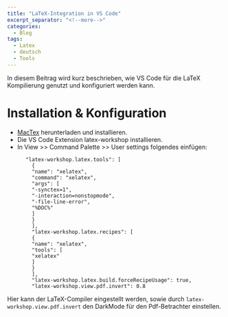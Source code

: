```yaml
---
title: "LaTeX-Integration in VS Code"
excerpt_separator: "<!--more-->"
categories:
  - Blog
tags:
  - Latex
  - deutsch
  - Tools
---
```


In diesem Beitrag wird kurz beschrieben, wie VS Code für die LaTeX Kompilierung genutzt und konfiguriert werden kann.
<!--more-->

# Installation & Konfiguration
- [MacTex](https://tug.org/mactex/downloading.html) herunterladen und installieren.
- Die VS Code Extension latex-workshop installieren.
- In View >> Command Palette >> User settings folgendes einfügen:

```
      "latex-workshop.latex.tools": [
        {
        "name": "xelatex",
        "command": "xelatex",
        "args": [
        "-synctex=1",
        "-interaction=nonstopmode",
        "-file-line-error",
        "%DOC%"
        ]
        }
        ],
        "latex-workshop.latex.recipes": [
        {
        "name": "xelatex",
        "tools": [
        "xelatex"
        ]
        }
        ],
        "latex-workshop.latex.build.forceRecipeUsage": true,
        "latex-workshop.view.pdf.invert": 0.8
```
Hier kann der LaTeX-Compiler eingestellt werden, sowie durch `latex-workshop.view.pdf.invert` den DarkMode für den Pdf-Betrachter einstellen. 
